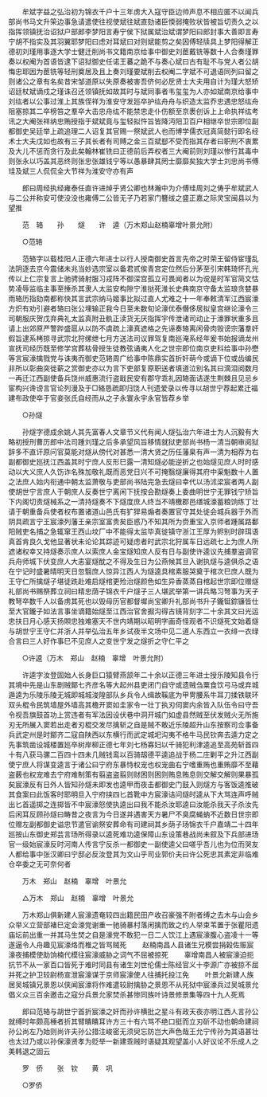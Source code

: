 <!-- { "loadSidebar": true } -->
　　牟斌字益之弘治初为锦衣千户十三年虏大入寇守臣边帅声息不相应匿不以闻兵部尚书马文升筞边事急请遣使往视使斌往斌直劾诸臣愞弱掩败状皆被旨切责久之以指挥领镇抚治诏狱户部郎李梦阳言寿宁侯下狱属斌治斌谓梦阳曰郎封事大善即言寿宁胡不指实及其羽翼耶梦阳曰虑对耳斌曰对则斌能剪之矣因傅轻牍具上梦阳得解正德初刘瑾用事逐大学士健迁削尚书文籍南京给事中御史刘茞戴铣等数十人合奏瑾罪奏以权阉为首语皆逮下诏狱御史任诺王蕃之跪不与奏心斌曰古有耻不与党人者公胡悔忠耶因为茞铣等轻刑奠居及且上奏刘瑾要斌削去权阉二字斌不可退语同列曰留之则诸公之章有名矣昔宋邹道原以失原奏被害吾侪何必戹贤士大夫用自计为瑾大怒矫诏廷杖斌谪戍之瑾诛召还领镇抚如故其时与斌同事者韦玺玺为人亦如斌南京给事中刘纮者以公事过淮上其族侄祥为淮安守发廵卒护纮舟舟与织造太监乔忠遇忠怒纮舟阻塞掠其二卒榜笞之羣卒大击忠舟纮不能禁忠走仆伤额至京褁创诉上上命执祥纮考讯之大阉张祥纳忠贿授指于斌斌竟与玺轻拟忤旨皆降沔阳卫百户相继卒世宗即位副都御史吴廷举上疏追理二人诏复其官赐一祭斌武人也而博学儒衣冠真简懿行即名经术士大夫戊如也故有三子其长者有司赙之金三百斌郄不受而指其存者曰职刑不衷累及大儿不惩而贪行及此矣翰林崔铣曰正德前后弄权者三大阉前则刘瑾以惨行其毒中则张永以巧盖其恶终则张忠张雄钱宁等以愚暴肆其罔士靡靡矣独大学士刘忠尚书傅珪及斌三人侃侃全大节祥为淮安守亦有声 

　　郎曰周经执经雍泰任直许进焯乎贤公卿也林瀚中为介傅珪周刘之俦乎牟斌武人与二公并称安可使没没也雍傅二公皆无子乃若家门簪绂之盛正嘉之际灵宝闽县以为望推 

　　范　辂　　孙　　燧　　许　逵（万木郑山赵楠辜增叶景允附） 

　　○范辂 

　　范辂字以载桂阳人正德六年进士以行人授南御史首言先帝之时荣王留侍宦瑾乱法阴逐去京今震储未兆当妙选宗室以备君贰俟青宫定位然后分茅至引宋韩琦怀孔光传以上仁宗复言上驰骋骑射服习戎阵不御深宫孤立可畏闻者以为谠是时军官简文怙势凌辱监临主事至捶杀其隶人太监安构隙宁淮挞死淮长史典南京守备太监琅贪婪暴雨辂历指劾南都称快其言武宗纳马姬事比拟过直人尤难之十一年奉敕清军江西宸濠方炽有劝引避者辂曰张公埋输正我今日至未数旬论濠优泰僭侈居拟皇宫继论濠令三司朝服庆贺戊弃典礼太监真附丑骫正渎货无厌指挥宇传泄诸司动止于濠罪状重多且请上出郊原严警跸盛扈从以防不虞疏上濠真遮格之先诬奏辂离闲骨肉毁谤宗藩羣奸假旨逮系栲掠寻武宗北狩缧绁七月方送法司议罪驾复南廵淹系经年爰书始报谪龙州宣抚司经历既至修学宫葬枯骨授生徒教弦诵夷人化之世宗即位南京吏科给事中孙懋等言宸濠擒戮党与诛夷而御史范辂周广给事中陈鼎实首折奸萌今或谪下位或齿编民非所以彰曲突徙薪之赏御史亦以为言下吏部复原职送者填道泣别名其曰滴泪阅数月一再迁江西副使备兵饶州威惠流行盗戢民安有郡守乖礼因辂面诘遂生荆棘且见忌乡宦构兴谗谤言官论列漫及于□辂恳疏即归饶人刊遗爱录以传寻以胡世宁荐起累迁福建布政使卒于官妾张氏自经而从之子永寰永宇永官皆荐乡举 

　　○孙燧 

　　孙燧字德成余姚人其先富春人文章节义代有闻人燧弘治六年进士为人沉毅有大略初授刑曹历郎中法司踵刘瑾之后多承望风旨移情就狱吏部尚书杨一清当朝审阅狱辞多不直讦原问官莫能对燧从傍代对甚悉一清大贤之历任藩臬有声一清为相荐为右副都御史廵抚江西盖其时宁庶人反形巳露一清知燧必能逆折之也始燧见庶人时时感动以大义庶人久饬诈名殊加敬礼既而恶党日兴不可掩翳燧廉得其府中渠魁数十人置之法庶人始内衔通中朝太监萧敬与吏部尚书陆完急去燧曰幸代以汤沭梁宸者两人副使胡世宁言庶人于朝庶人反奏世宁离闲下抚按会勘燧奏上委曲明世宁无罪钱宁矫旨下内阁切责燧械系之一清持燧奏不下燧度庶人终当不靖檄郡邑缮城濠蓄粮饷练丁壮请于朝重备兵使者权布置诸道山邑氏有犷猂易煽者奏置官守其处徙会城兵器于外而阴具疏言宁王宸濠列藩王亲宗室富贵矣臣惑乃不知其所为赍重宝入京师者踵属路鄱阳贼吏名捕之急辄窜王西山坟厂中不能得太监毕真徙镇守浙江王厚为赆别时辟珥语真首肯良久戈他显著状未论论其踪迹可疑虑者时武宗北狩属车日远疏七上为庶人所遮诸权幸又持燧奏示庶人以索庶人金宝燧知庶人反有日与副使许逵议先捕羣盗调官兵舟师城下伏变庶人大恚宴燧酖之不得及生日为公燕候其旦入谢执燧与逵俱杀之语在宁记时盛暑晴明天日忽翳庶人惊异江西人为燧逵具棺素服哭奠于棺次巳庶人既为王守仁所擒燧子堪徒跣赴难启燧棺更殓治燧颜色如生异香蒸蒸自棺起世宗即位赠燧礼部尚书赐祭葬立祠曰精忠荫子锦衣千户燧子三人堪武举第一讲兵略习弩事为天子教弩卒数千人以备虏其死也以毁母历官都督墀尚宝卿升礼部尚书升子鑨铤錝镰皆仕至大官鑨子如法言事坐谪籍始燧至江西治官舍掘沟得古镜背刻字二十余其文曰光运忠扶日月心感天扬賏忠独难塞天不世内靖期以昭明字画奇怪观者不识燧死文始着燧与胡世宁王守仁并浙人并举弘治五年乡试夜半文场中见二道人东西立一衣绯一衣绿合言曰三人好作事巳不见庶人之变世宁发之燧折之守仁平之 

　　○许逵（万木　郑山　赵楠　辜增　叶景允附） 

　　许逵字汝登固始人长身巨口猿臂燕颔年二十余以正德三年进士授乐陵知县令行其境中先是山东剧贼鄮七齐彦名等大起州县吏闭门自守或遗贼刍粟食饮弓马或弃城遁逵为乐陵乐陵无城即城城浚隍部队乡兵令人缉故鞵底为甲冑腰系牛耳刀揉铁联环双头棍令民筑墙屋外墙高其檐开窦如圭家令一壮丁执刃伺窦内余皆入队伍令曰守吾令视吾旗鼓首功上赏违者有军法因设伏巷中洞开城门如虚县然贼至伏发贼火无所施刃无所展入窦若出走者刃棍交发尽擒斩之自是贼不敢近乐陵超升山东按察司佥事备兵武定州是时鄮齐二寇自陕西以东横行而武定城圯沟夷不格牛马民钦奔去逵力定之先事筑凿设城楼置廵卒树岸柳正德七年刘七杨寡妇以千骑犯利津逵追至高苑斩首四十有八获马骡二百四十四未几贼钱鸾以百骑刼德平逵追战于杨二庄剿平之升江西副使宁庶人将谋变逵言于诸公曰宁府东暴恃权宠也权宠曲右宁嗜重贿也重贿靡不至藉盗薮也权宠难去宁府难制策有翦盗盗翦则财困则困则贿息贿息则交解交解则果暴孤矣宸濠反有日外人皆知孙燧未即发也逵甲而夜击都御史门鼓入则燧方与客饭逵推破其食案曰此饭客时耶明旦入宁府挟四匕首靴中方宸濠诘问燧时逵从下大骂连声呼贼出匕首遥掷之连掷皆不中宸濠怒使执逵出曰我不能杀汝耶逵曰汝能杀我天子杀汝先后闲耳反顾孙燧曰畴昔之夜言为今日遂并遇害天方暑尸不臭腐蝇蚋不近数日世宗即位赠左副都御史谥忠节遣官谕祭安葬命有司建祠其乡荫子玚锦衣千户嘉靖二十四年廵按山东御史郑芸言玚所得录以逵死难功逵保障山东设策巷战尚未叙及下兵部进玚官一级始宸濠反时河南人传言宁反杀一都御史一副使逵父曰嗟乎吾儿也为位而哭友人都给事中张汉卿曰宁邸必反汝登其为文山乎司业郭价夫曰许公死忠其素定非临难仓卒委之无可奈何者 

　　万木　郑山　赵楠　辜增　叶景允 

　　△万木　郑山　赵楠　辜增　叶景允 

　　万木郑山俱新建人宸濠遗奄较四出籍民田产收召豪强不附者缚之去木与山会乡众举义立营部褚巳定会濠党谢重一驰骑暴村落闲擒而致之约人举束苇置于张瞿阳遗庙坛前出重一并其马生焚之自是濠党不敢犯一日二人饮江上遇宸濠腹心盗凌十一等遂逼令人舟趣见宸濠烙而椎之皆骂贼死 
　　赵楠南昌人县诸生兄模尝捐榖佐赈宸濠夜捕模使助饷楠代模往宸濠威胁之词气不屈被掠死 
　　辜增南昌人被宸濠迫扼抗节不从一家百口皆死于难时同县有诸生刘世伦儒士陈经官义十李源广亦被掠不屈并死之护卫较尉杨宣泄宸濠谋于京师宸濠使人往捕托投江免 
　　叶景允新建人族居吴城镇兄景恩以侠闻宸濠将作难遣较尉擒胁之景恩不从死狱中宸濠兵过吴城景允倡义众三百余邀击之寇分兵景允家焚杀甚惨同族叶诗景修景集等四十九人死焉 

　　郎曰范辂与胡世宁首折宸濠之奸而孙许横批之星斗有政天夜亦明江西人言孙公就缚时年颇高棰者折其臂瞶瞶耳许方三十有六骂不绝口挺而立刃斫不动也朝命建祠孙公尚左乃始则尚许夫孙公措注峻密无须臾忘防岂大声色哉王允宁传孙为其语甚壮也太过乃或以孙保濠贤孝为贬举一新建乖贼时语疑其观望盖小人好议论不乐成人之美韩退之固云 

　　罗　侨　　张　钦　　黄　巩 

　　○罗侨 

